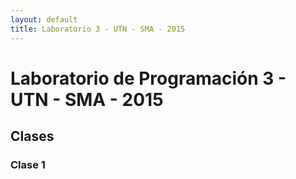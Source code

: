 ```yaml
---
layout: default
title: Laboratorio 3 - UTN - SMA - 2015
---
```


# Laboratorio de Programación 3 - UTN - SMA - 2015

## Clases

### Clase 1
<!-- * [Transparencias](material/Clase01.pdf) -->
